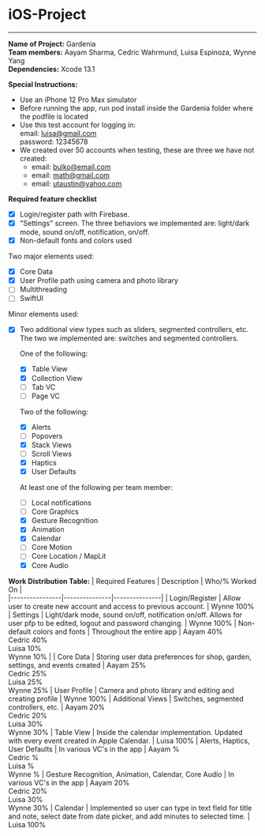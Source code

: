 # iOS-Project
---
**Name of Project:** Gardenia  
**Team members:** Aayam Sharma, Cedric Wahrmund, Luisa Espinoza, Wynne Yang  
**Dependencies:** Xcode 13.1

**Special Instructions:**  
- Use an iPhone 12 Pro Max simulator  
- Before running the app, run pod install inside the Gardenia folder where the podfile is located  
- Use this test account for logging in:  
  email: luisa@gmail.com  
  password: 12345678  
- We created over 50 accounts when testing, these are three we have not created:  
  - email: bulko@email.com
  - email: math@gmail.com
  - email: utaustin@yahoo.com  

**Required feature checklist**  
- [x] Login/register path with Firebase.  
- [x] "Settings" screen. The three behaviors we implemented are: light/dark mode, sound on/off, notification, on/off.
- [x] Non-default fonts and colors used

Two major elements used:  
- [x] Core Data  
- [x] User Profile path using camera and photo library
- [ ] Multithreading
- [ ] SwiftUI

Minor elements used:
- [x] Two additional view types such as sliders, segmented controllers, etc. The two we implemented are: switches and segmented controllers.  

  One of the following: 
  - [x] Table View
  - [x] Collection View
  - [ ] Tab VC
  - [ ] Page VC  
  
  Two of the following:  
  
  - [x] Alerts
  - [ ] Popovers
  - [x] Stack Views
  - [ ] Scroll Views
  - [x] Haptics
  - [x] User Defaults   
  
  At least one of the following per team member:    
  
  - [ ] Local notifications
  - [ ] Core Graphics
  - [x] Gesture Recognition
  - [x] Animation
  - [x] Calendar
  - [ ] Core Motion
  - [ ] Core Location / MapLit
  - [x] Core Audio
  
**Work Distribution Table:**
| Required Features | Description | Who/% Worked On |  
|----------------|---------------|---------------|
| Login/Register | Allow user to create new account and access to previous account. | Wynne 100%
| Settings  | Light/dark mode, sound on/off, notification on/off. Allows for user pfp to be edited, logout and password changing. | Wynne 100%
| Non-default colors and fonts | Throughout the entire app | Aayam 40% <br/> Cedric 40% <br/> Luisa 10% <br/> Wynne 10% |
| Core Data  | Storing user data preferences for shop, garden, settings, and events created | Aayam 25% <br/> Cedric 25% <br/> Luisa 25% <br/> Wynne 25%
| User Profile | Camera and photo library and editing and creating profile | Wynne 100%
| Additional Views | Switches, segmented controllers, etc. | Aayam 20% <br/> Cedric 20% <br/> Luisa 30% <br/> Wynne 30%
| Table View | Inside the calendar implementation. Updated with every event created in Apple Calendar. | Luisa 100%
| Alerts, Haptics, User Defaults | In various VC's in the app | Aayam % <br/> Cedric % <br/> Luisa % <br/> Wynne %
| Gesture Recognition, Animation, Calendar, Core Audio | In various VC's in the app | Aayam 20% <br/> Cedric 20% <br/> Luisa 30% <br/> Wynne 30%
| Calendar | Implemented so user can type in text field for title and note, select date from date picker, and add minutes to selected time. | Luisa 100%

 
